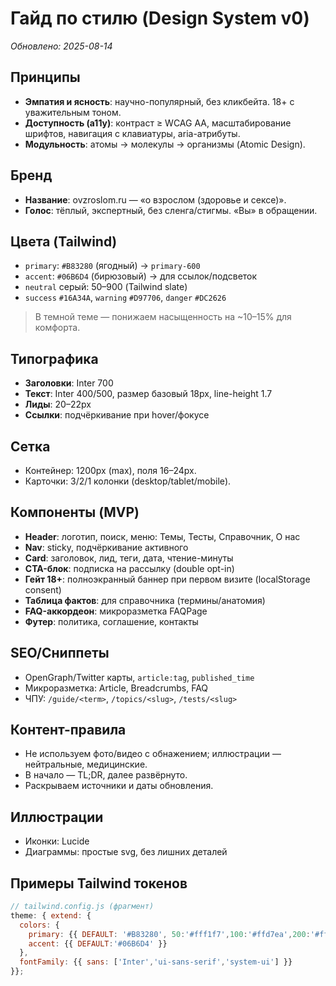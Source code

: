 # Гайд по стилю (Design System v0)

_Обновлено: 2025-08-14_

## Принципы
- **Эмпатия и ясность**: научно-популярный, без кликбейта. 18+ с уважительным тоном.
- **Доступность (a11y)**: контраст ≥ WCAG AA, масштабирование шрифтов, навигация с клавиатуры, aria-атрибуты.
- **Модульность**: атомы → молекулы → организмы (Atomic Design).

## Бренд
- **Название**: ovzroslom.ru — «о взрослом (здоровье и сексе)».
- **Голос**: тёплый, экспертный, без сленга/стигмы. «Вы» в обращении.

## Цвета (Tailwind)
- `primary`: `#B83280` (ягодный) → `primary-600`
- `accent`: `#06B6D4` (бирюзовый) → для ссылок/подсветок
- `neutral` серый: 50–900 (Tailwind slate)
- `success` `#16A34A`, `warning` `#D97706`, `danger` `#DC2626`
> В темной теме — понижаем насыщенность на ~10–15% для комфорта.

## Типографика
- **Заголовки**: Inter 700
- **Текст**: Inter 400/500, размер базовый 18px, line-height 1.7
- **Лиды**: 20–22px
- **Ссылки**: подчёркивание при hover/фокусе

## Сетка
- Контейнер: 1200px (max), поля 16–24px.
- Карточки: 3/2/1 колонки (desktop/tablet/mobile).

## Компоненты (MVP)
- **Header**: логотип, поиск, меню: Темы, Тесты, Справочник, О нас
- **Nav**: sticky, подчёркивание активного
- **Card**: заголовок, лид, теги, дата, чтение-минуты
- **CTA-блок**: подписка на рассылку (double opt-in)
- **Гейт 18+**: полноэкранный баннер при первом визите (localStorage consent)
- **Таблица фактов**: для справочника (термины/анатомия)
- **FAQ-аккордеон**: микроразметка FAQPage
- **Футер**: политика, соглашение, контакты

## SEO/Сниппеты
- OpenGraph/Twitter карты, `article:tag`, `published_time`
- Микроразметка: Article, Breadcrumbs, FAQ
- ЧПУ: `/guide/<term>`, `/topics/<slug>`, `/tests/<slug>`

## Контент-правила
- Не используем фото/видео с обнажением; иллюстрации — нейтральные, медицинские.
- В начало — TL;DR, далее развёрнуто.
- Раскрываем источники и даты обновления.

## Иллюстрации
- Иконки: Lucide
- Диаграммы: простые svg, без лишних деталей

## Примеры Tailwind токенов
```js
// tailwind.config.js (фрагмент)
theme: { extend: {
  colors: {
    primary: {{ DEFAULT: '#B83280', 50:'#fff1f7',100:'#ffd7ea',200:'#ffadd6',300:'#ff7ab9',400:'#f14f9e',500:'#d93784',600:'#B83280',700:'#9a2a6b',800:'#7c2458',900:'#651f49' }},
    accent: {{ DEFAULT:'#06B6D4' }}
  },
  fontFamily: {{ sans: ['Inter','ui-sans-serif','system-ui'] }}
}};
```
